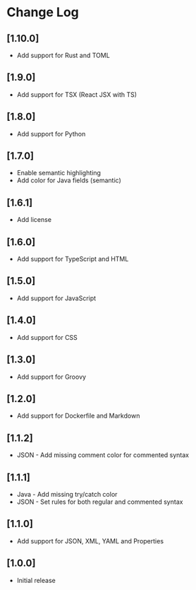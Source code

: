 # Change Log

## [1.10.0]
- Add support for Rust and TOML

## [1.9.0]
- Add support for TSX (React JSX with TS)

## [1.8.0]
- Add support for Python

## [1.7.0]
- Enable semantic highlighting
- Add color for Java fields (semantic)

## [1.6.1]
- Add license

## [1.6.0]
- Add support for TypeScript and HTML

## [1.5.0]
- Add support for JavaScript

## [1.4.0]
- Add support for CSS

## [1.3.0]
- Add support for Groovy

## [1.2.0]
- Add support for Dockerfile and Markdown

## [1.1.2]
- JSON - Add missing comment color for commented syntax

## [1.1.1]
- Java - Add missing try/catch color
- JSON - Set rules for both regular and commented syntax

## [1.1.0]
- Add support for JSON, XML, YAML and Properties

## [1.0.0]
- Initial release
